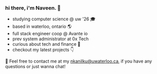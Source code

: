 
### hi there, i'm Naveen. 👋
- studying computer science @ uw '26 🎓
- based in waterloo, ontario 🌎
- full stack engineer coop @ Avante io
- prev system administrator at 0x Tech
- curious about tech and finance 🚀
- checkout my latest projects 👇

📩 Feel free to contact me at my [nkanilku@uwaterloo.ca](mailto:nkanilku@uwaterloo.ca), if you have any questions or just wanna chat!
